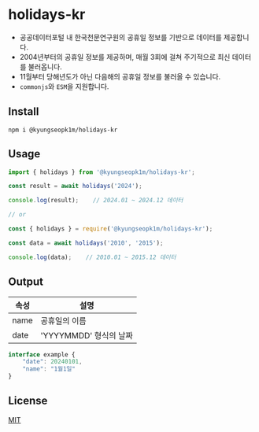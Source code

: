 # holidays-kr

- 공공데이터포털 내 한국천문연구원의 공휴일 정보를 기반으로 데이터를 제공합니다.
- 2004년부터의 공휴일 정보를 제공하며, 매월 3회에 걸쳐 주기적으로 최신 데이터를 불러옵니다.
- 11월부터 당해년도가 아닌 다음해의 공휴일 정보를 불러올 수 있습니다.
- `commonjs`와 `ESM`을 지원합니다.

## Install
```
npm i @kyungseopk1m/holidays-kr
```


## Usage

```typescript
import { holidays } from '@kyungseopk1m/holidays-kr';

const result = await holidays('2024');

console.log(result);    // 2024.01 ~ 2024.12 데이터

// or

const { holidays } = require('@kyungseopk1m/holidays-kr');

const data = await holidays('2010', '2015');

console.log(data);    // 2010.01 ~ 2015.12 데이터
```

## Output

| 속성      | 설명 |
|---------|-----|
| name    | 공휴일의 이름 |
| date    | 'YYYYMMDD' 형식의 날짜 |

```typescript
interface example {
    "date": 20240101,
    "name": "1월1일"
}
```

## License

[MIT](LICENSE)
